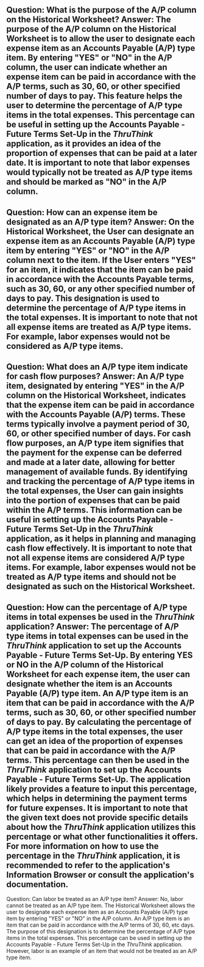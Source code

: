 Question: What is the purpose of the A/P column on the Historical Worksheet?
Answer: The purpose of the A/P column on the Historical Worksheet is to allow the user to designate each expense item as an Accounts Payable (A/P) type item. By entering "YES" or "NO" in the A/P column, the user can indicate whether an expense item can be paid in accordance with the A/P terms, such as 30, 60, or other specified number of days to pay. This feature helps the user to determine the percentage of A/P type items in the total expenses. This percentage can be useful in setting up the Accounts Payable - Future Terms Set-Up in the *ThruThink* application, as it provides an idea of the proportion of expenses that can be paid at a later date. It is important to note that labor expenses would typically not be treated as A/P type items and should be marked as "NO" in the A/P column.
---
Question: How can an expense item be designated as an A/P type item?
Answer: On the Historical Worksheet, the User can designate an expense item as an Accounts Payable (A/P) type item by entering "YES" or "NO" in the A/P column next to the item. If the User enters "YES" for an item, it indicates that the item can be paid in accordance with the Accounts Payable terms, such as 30, 60, or any other specified number of days to pay. This designation is used to determine the percentage of A/P type items in the total expenses. It is important to note that not all expense items are treated as A/P type items. For example, labor expenses would not be considered as A/P type items.
---
Question: What does an A/P type item indicate for cash flow purposes?
Answer: An A/P type item, designated by entering "YES" in the A/P column on the Historical Worksheet, indicates that the expense item can be paid in accordance with the Accounts Payable (A/P) terms. These terms typically involve a payment period of 30, 60, or other specified number of days. 
For cash flow purposes, an A/P type item signifies that the payment for the expense can be deferred and made at a later date, allowing for better management of available funds. By identifying and tracking the percentage of A/P type items in the total expenses, the User can gain insights into the portion of expenses that can be paid within the A/P terms. This information can be useful in setting up the Accounts Payable - Future Terms Set-Up in the *ThruThink* application, as it helps in planning and managing cash flow effectively. 
It is important to note that not all expense items are considered A/P type items. For example, labor expenses would not be treated as A/P type items and should not be designated as such on the Historical Worksheet.
---
Question: How can the percentage of A/P type items in total expenses be used in the *ThruThink* application?
Answer: The percentage of A/P type items in total expenses can be used in the *ThruThink* application to set up the Accounts Payable - Future Terms Set-Up. By entering YES or NO in the A/P column of the Historical Worksheet for each expense item, the user can designate whether the item is an Accounts Payable (A/P) type item. An A/P type item is an item that can be paid in accordance with the A/P terms, such as 30, 60, or other specified number of days to pay.
By calculating the percentage of A/P type items in the total expenses, the user can get an idea of the proportion of expenses that can be paid in accordance with the A/P terms. This percentage can then be used in the *ThruThink* application to set up the Accounts Payable - Future Terms Set-Up. The application likely provides a feature to input this percentage, which helps in determining the payment terms for future expenses.
It is important to note that the given text does not provide specific details about how the *ThruThink* application utilizes this percentage or what other functionalities it offers. For more information on how to use the percentage in the *ThruThink* application, it is recommended to refer to the application's Information Browser or consult the application's documentation.
---
Question: Can labor be treated as an A/P type item?
Answer: No, labor cannot be treated as an A/P type item. The Historical Worksheet allows the user to designate each expense item as an Accounts Payable (A/P) type item by entering "YES" or "NO" in the A/P column. An A/P type item is an item that can be paid in accordance with the A/P terms of 30, 60, etc days. The purpose of this designation is to determine the percentage of A/P type items in the total expenses. This percentage can be used in setting up the Accounts Payable - Future Terms Set-Up in the *ThruThink* application. However, labor is an example of an item that would not be treated as an A/P type item.
